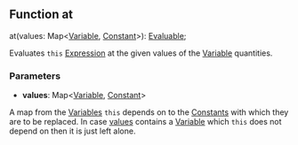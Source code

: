 ## Function at

at(values: Map<[Variable](reference/v/0.2.1/core/definitions/Variable), [Constant](reference/v/0.2.1/core/definitions/Constant)>): [Evaluable](reference/v/0.2.1/core/definitions/Evaluable);

Evaluates `this` [Expression](reference/v/0.2.1/core/definitions/Expression) at the given values of the [Variable](reference/v/0.2.1/core/definitions/Variable) quantities.

### Parameters

* **values**: Map<[Variable](reference/v/0.2.1/core/definitions/Variable), [Constant](reference/v/0.2.1/core/definitions/Constant)>

 A map from the [Variables](reference/v/0.2.1/core/definitions/Variable) `this` depends on
 to the [Constants](reference/v/0.2.1/core/definitions/Constant) with which they are to be replaced.
 In case [values](reference/v/0.2.1/core/definitions/Expression/at/#values) contains a
 [Variable](reference/v/0.2.1/core/definitions/Variable) which `this` does not depend on
 then it is just left alone.